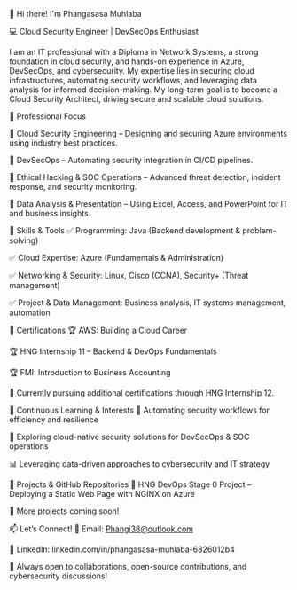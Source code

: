 👋 Hi there! I'm Phangasasa Muhlaba

💻 Cloud Security Engineer | DevSecOps Enthusiast

I am an IT professional with a Diploma in Network Systems, a strong foundation in cloud security, and hands-on experience in Azure, DevSecOps, and cybersecurity. My expertise lies in securing cloud infrastructures, automating security workflows, and leveraging data analysis for informed decision-making. My long-term goal is to become a Cloud Security Architect, driving secure and scalable cloud solutions.

💼 Professional Focus

🔹 Cloud Security Engineering – Designing and securing Azure environments using industry best practices.

🔹 DevSecOps – Automating security integration in CI/CD pipelines.

🔹 Ethical Hacking & SOC Operations – Advanced threat detection, incident response, and security monitoring.

🔹 Data Analysis & Presentation – Using Excel, Access, and PowerPoint for IT and business insights.

🔧 Skills & Tools
✅ Programming: Java (Backend development & problem-solving)

✅ Cloud Expertise: Azure (Fundamentals & Administration)

✅ Networking & Security: Linux, Cisco (CCNA), Security+ (Threat management)

✅ Project & Data Management: Business analysis, IT systems management, automation

📜 Certifications
🏆 AWS: Building a Cloud Career

🏆 HNG Internship 11 – Backend & DevOps Fundamentals

🏆 FMI: Introduction to Business Accounting

📌 Currently pursuing additional certifications through HNG Internship 12.

🌱 Continuous Learning & Interests
🚀 Automating security workflows for efficiency and resilience

🔐 Exploring cloud-native security solutions for DevSecOps & SOC operations

📊 Leveraging data-driven approaches to cybersecurity and IT strategy

📂 Projects & GitHub Repositories
🔗 HNG DevOps Stage 0 Project – Deploying a Static Web Page with NGINX on Azure

🔗 More projects coming soon!

📫 Let’s Connect!
📧 Email: Phangi38@outlook.com

💼 LinkedIn: linkedin.com/in/phangasasa-muhlaba-6826012b4

🚀 Always open to collaborations, open-source contributions, and cybersecurity discussions!

